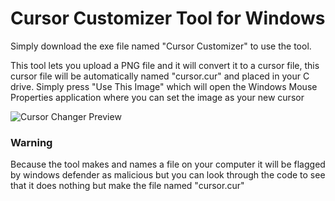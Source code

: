 # Cursor Customizer Tool for Windows

Simply download the exe file named "Cursor Customizer" to use the tool. 

This tool lets you upload a PNG file and it will convert it to a cursor file, this cursor file will be automatically named "cursor.cur" and placed in your C drive. Simply press "Use This Image" which will open the Windows Mouse Properties application where you can set the image as your new cursor

![Cursor Changer Preview](Images/cursor-customizer-working.png)

### Warning
Because the tool makes and names a file on your computer it will be flagged by windows defender as malicious but you can look through the code to see that it does nothing but make the file named "cursor.cur"
